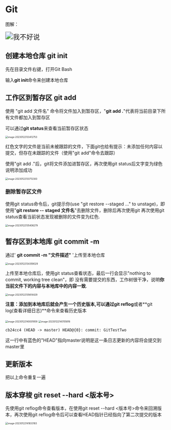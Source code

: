# Git

图解：

<img src="D:\JAVALearning\SSM框架\SSM框架笔记(含Springboot+MP)\assets\233" alt="我不好说" style="zoom:150%;" />

## 创建本地仓库 git init

先在目录文件右键，打开Git Bash

输入**git init**命令来创建本地仓库

## 工作区到暂存区 git add

使用  "git add 文件名"  命令将文件加入到暂存区，"**git add .**"代表将当前目录下所有文件都加入到暂存区

可以通过**git status**来查看当前暂存区状态

<img src="D:\JAVALearning\SSM框架\SSM框架笔记(含Springboot+MP)\assets\image-20230122133412753.png" alt="image-20230122133412753" style="zoom:50%;" />

红色文字的文件是当前未被跟踪的文件，下面git也给有提示：未添加任何内容以提交，但存在未跟踪的文件（使用"git add"命令去跟踪）

使用"git add ."后，git将文件添加进暂存区，再次使用git status后文字变为绿色说明添加成功

<img src="D:\JAVALearning\SSM框架\SSM框架笔记(含Springboot+MP)\assets\image-20230122133712300.png" alt="image-20230122133712300" style="zoom:50%;" />

### 删除暂存区文件

使用git status命令后，git提示你(use "git restore --staged <file>..." to unstage)，即使用"**git restore -- staged 文件名**"去删除文件，删除后再次使用git 再次使用git status查看当前状态发现被删除的文件变为红色.

<img src="D:\JAVALearning\SSM框架\SSM框架笔记(含Springboot+MP)\assets\image-20230122135406279.png" alt="image-20230122135406279" style="zoom:50%;" />

## 暂存区到本地库 git commit -m

通过' **git commit -m "文件描述"** '上传至本地仓库

<img src="D:\JAVALearning\SSM框架\SSM框架笔记(含Springboot+MP)\assets\image-20230122134359029.png" alt="image-20230122134359029" style="zoom:50%;" />

上传至本地仓库后，使用git status查看状态，最后一行会显示"nothing to commit, working tree clean"，即 没有需要提交的东西，工作树很干净，说明**你当前文件下的内容与本地库中的内容一致**.

<img src="D:\JAVALearning\SSM框架\SSM框架笔记(含Springboot+MP)\assets\image-20230122135614429.png" alt="image-20230122135614429" style="zoom:50%;" />

**注意：**添加到本地库后就会产生一个历史版本,可以通过**git reflog**或者**git log(查看详细日志)**命令来查看历史版本

<img src="D:\JAVALearning\SSM框架\SSM框架笔记(含Springboot+MP)\assets\image-20230122140001859.png" alt="image-20230122140001859" style="zoom:50%;" />

<img src="D:\JAVALearning\SSM框架\SSM框架笔记(含Springboot+MP)\assets\image-20230122140155816.png" alt="image-20230122140155816" style="zoom:50%;" />

```git
cb24cc4 (HEAD -> master) HEAD@{0}: commit: GitTestTwo
```

这一行中有蓝色的"HEAD"指向master说明是这一条日志更新的内容将会提交到master里

## 更新版本

把以上命令重复一遍

## 版本穿梭 git reset --hard <版本号>

先使用git reflog命令查看版本，在使用git reset --hard <版本号>命令来回溯版本，再次使用git reflog命令后可以查看HEAD指针已经指向了第二次提交的版本

<img src="D:\JAVALearning\SSM框架\SSM框架笔记(含Springboot+MP)\assets\image-20230122141833183.png" alt="image-20230122141833183" style="zoom:50%;" />